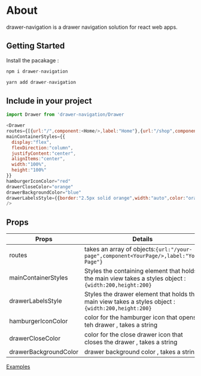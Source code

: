 # About
drawer-navigation is a drawer navigation solution for react web apps.


## Getting Started

Install the pacakage :

```javascript
npm i drawer-navigation
```
```javascript
yarn add drawer-navigation
```

## Include in your project
```javascript
import Drawer from 'drawer-navigation/Drawer
```

```javascript
<Drawer
routes={[{url:"/",component:<Home/>,label:"Home"},{url:"/shop",component:<h1>About</h1>,label:"Shop"}]}
mainContainerStyles={{
  display:"flex",
  flexDirection:"column",
  justifyContent:"center",
  alignItems:"center",
  width:"100%",
  height:"100%"
}}
hamburgerIconColor="red"
drawerCloseColor="orange"
drawerBackgroundColor="blue"
drawerLabelsStyle={{border:"2.5px solid orange",width:"auto",color:"orange",fontFamily:"monospace",padding:12,margin:2}}
/>
```

## Props
Props | Details | Example
-------------------- | ------------------------- | -------------------------------
routes | takes an array of objects:```{url:"/your-page",component<YourPage/>,label:"Your Page"}```
mainContainerStyles | Styles the containing element that holds the main view takes a styles object : ```{width:200,height:200}```
drawerLabelsStyle | Styles the drawer element that holds the main view takes a styles object : ```{width:200,height:200}```
hamburgerIconColor | color for the hamburger icon that opens teh drawer , takes a string  | "red"
drawerCloseColor | color for the close drawer icon that closes the drawer , takes a string  | "orange"
drawerBackgroundColor | drawer background color , takes a string  | "green"




[Examples](https://fsdev.studio/frontend/drawer-navigation)
